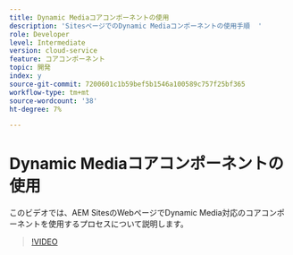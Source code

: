 ```yaml
---
title: Dynamic Mediaコアコンポーネントの使用
description: 'SitesページでのDynamic Mediaコンポーネントの使用手順  '
role: Developer
level: Intermediate
version: cloud-service
feature: コアコンポーネント
topic: 開発
index: y
source-git-commit: 7200601c1b59bef5b1546a100589c757f25bf365
workflow-type: tm+mt
source-wordcount: '38'
ht-degree: 7%

---
```



# Dynamic Mediaコアコンポーネントの使用

このビデオでは、AEM SitesのWebページでDynamic Media対応のコアコンポーネントを使用するプロセスについて説明します。

>[!VIDEO](https://video.tv.adobe.com/v/335461?quality=9&learn=on)
